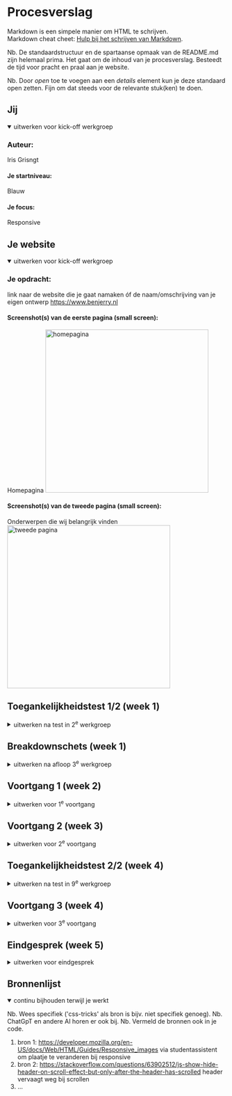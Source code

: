 # Procesverslag
Markdown is een simpele manier om HTML te schrijven.  
Markdown cheat cheet: [Hulp bij het schrijven van Markdown](https://github.com/adam-p/markdown-here/wiki/Markdown-Cheatsheet).

Nb. De standaardstructuur en de spartaanse opmaak van de README.md zijn helemaal prima. Het gaat om de inhoud van je procesverslag. Besteedt de tijd voor pracht en praal aan je website.

Nb. Door *open* toe te voegen aan een *details* element kun je deze standaard open zetten. Fijn om dat steeds voor de relevante stuk(ken) te doen.





## Jij

<details open>
  <summary>uitwerken voor kick-off werkgroep</summary>

  ### Auteur:
  Iris Grisngt

  #### Je startniveau:
  Blauw

  #### Je focus:
  Responsive
 
</details>





## Je website

<details open>
  <summary>uitwerken voor kick-off werkgroep</summary>

  ### Je opdracht:
  link naar de website die je gaat namaken óf de naam/omschrijving van je eigen ontwerp
  https://www.benjerry.nl

  #### Screenshot(s) van de eerste pagina (small screen): 
  Homepagina
  <img src="readme-images/homepagina.png" width="375px" alt="homepagina">

  #### Screenshot(s) van de tweede pagina (small screen):
  Onderwerpen die wij belangrijk vinden
  <img src="readme-images/tweedepagina.png" width="375px" alt="tweede pagina">
 
</details>



## Toegankelijkheidstest 1/2 (week 1)

<details>
  <summary>uitwerken na test in 2<sup>e</sup> werkgroep</summary>

  ### Bevindingen
  Lijst met je bevindingen die in de test naar voren kwamen:
  - contrast bij hoveren over buttons en links is te laag waardoor het niet goed zichtbaar is
  - submit button is handig om toe te voegen bij zoekbalk in de navigatie --> mist nu
  - bij kiezen van taal staat er nu alleen een pijltje --> doen: label toevoegen bij input veld
  - kopstructuur niet altijd logisch 

</details>



## Breakdownschets (week 1)

<details>
  <summary>uitwerken na afloop 3<sup>e</sup> werkgroep</summary>

  ### de hele pagina: 
  https://miro.com/welcomeonboard/bDIySVRuaGsxV0FGK1IvTUd0VWdLRWEySEQ5WStteHRvNGkyWThETGV5amFDSlpRUkF0c3ZVVVJCUmhmN1U0Q1kzVTVmSWhXSU9PWXQ2MWJvU2lhVnZvWnIyOSt0TFJyNlk1VTRlbk1tQkorNy94ZTIvZXBObnhTVStlSGs1WVpQdGo1ZEV3bUdPQWRZUHQzSGl6V2NBPT0hdjE=?share_link_id=310430917738
  Link naar miro bord waarop ik de breakdown schetsen gemaakt heb.

  ### dynamisch deel (bijv menu): 
  https://miro.com/welcomeonboard/bDIySVRuaGsxV0FGK1IvTUd0VWdLRWEySEQ5WStteHRvNGkyWThETGV5amFDSlpRUkF0c3ZVVVJCUmhmN1U0Q1kzVTVmSWhXSU9PWXQ2MWJvU2lhVnZvWnIyOSt0TFJyNlk1VTRlbk1tQkorNy94ZTIvZXBObnhTVStlSGs1WVpQdGo1ZEV3bUdPQWRZUHQzSGl6V2NBPT0hdjE=?share_link_id=310430917738
  Link naar miro bord waarop ik de breakdown schetsen gemaakt heb.

  ### wellicht nog een dynamisch deel (bijv filter): 
  <img src="readme-images/dummy-plaatje.jpg" width="375px" alt="breakdown van nog een dynamisch deel">

</details>





## Voortgang 1 (week 2)

<details>
  <summary>uitwerken voor 1<sup>e</sup> voortgang</summary>

  ### Stand van zaken
  hier dit ging goed & dit was lastig (neem ook screenshots op van delen van je website en code)

  Dit ging goed: de start maken van de html ging goed, met alle plaatjes toevoegen, vooral door de breakdown
  schets die ik al gemaakt had.

  Dit was lastig: ik vond het lastig dat we geen classes en divs mogen gebruiken, hierdoor zat ik best wel
  in de knoop met alle sections en lukt het me niet zo goed om die met css allemaal te stylen.

  <img src="readme-images/screenshotwk1.png" width="375px" alt="voortgang screenshot">
  <img src="readme-images/screenshotwk1-2.png" width="375px" alt="voortgang screenshot site">

  ### Agenda voor meeting
  samen met je groepje opstellen

  Student 1 - Iris
  - witruimte aan de randen van de pagina weghalen
  - topverhalen sectie goed krijgen
  - hamburgermenu icoon kleiner maken, kruisje op dezelfde plek

  Student 2 - Nur
  - hamburger menu goed krijgen
  - meer uitleg over css map met ::roots

  Student 3 - Luuk
  - flexbox
  - justify content toepassen
  - werken met background img

  Student 4 - Toria
  - was er niet


  ### Verslag van meeting
  hier na afloop snel de uitkomsten van de meeting vastleggen

  - punt 1 - lang="eng" voor woorden in het engels in bijv h1
  - punt 2 - .visually-hidden om tekst te hebben die niet gezien hoeft te worden
  - punt 3 - dark mode

</details>





## Voortgang 2 (week 3)

<details>
  <summary>uitwerken voor 2<sup>e</sup> voortgang</summary>

  ### Stand van zaken
  hier dit ging goed & dit was lastig (neem ook screenshots op van delen van je website en code)


  ### Agenda voor meeting
  samen met je groepje opstellen

  Student 1 - Iris
  - menu helemaal laten uitklappen naar beneden
  - sectie goed krijgen
  - hoe krijg ik het font van de website?

  Student 2 - Nur
  - hoe ik de 2de menu het beste kan coderen
  - hoe ik borders korter kan maken

  Student 3 - Luuk
  - Design in pagina krijgen zonder img gebruiken
  - drop down menu’s + animatie

  Student 4 - Toria
  - hoe footer met ul/li
  - header goed krijgen

  ### Verslag van meeting
  hier na afloop snel de uitkomsten van de meeting vastleggen

  - punt 1
  - punt 2
  - nog een punt
- ...

</details>





## Toegankelijkheidstest 2/2 (week 4)

<details>
  <summary>uitwerken na test in 9<sup>e</sup> werkgroep</summary>

  ### Bevindingen
  Lijst met je bevindingen die in de test naar voren kwamen (geef ook aan wat er verbeterd is):

</details>





## Voortgang 3 (week 4)

<details>
  <summary>uitwerken voor 3<sup>e</sup> voortgang</summary>

  ### Stand van zaken
  hier dit ging goed & dit was lastig (neem ook screenshots op van delen van je website en code)


  ### Agenda voor meeting
  samen met je groepje opstellen






  ### Verslag van meeting
  hier na afloop snel de uitkomsten van de meeting vastleggen

  - punt 1
  - punt 2
  - nog een punt
  - ...

</details>





## Eindgesprek (week 5)

<details>
  <summary>uitwerken voor eindgesprek</summary>

  ### Je uitkomst - karakteristiek screenshots:
  <img src="readme-images/dummy-plaatje.jpg" width="375px" alt="uitomst opdracht 1">


  ### Dit ging goed/Heb ik geleerd: 
  Korte omschrijving met plaatjes

  <img src="readme-images/dummy-plaatje.jpg" width="375px" alt="top">


  ### Dit was lastig/Is niet gelukt:
  Korte omschrijving met plaatjes

  <img src="readme-images/dummy-plaatje.jpg" width="375px" alt="bummer">
</details>





## Bronnenlijst

<details open>
  <summary>continu bijhouden terwijl je werkt</summary>

  Nb. Wees specifiek ('css-tricks' als bron is bijv. niet specifiek genoeg). 
  Nb. ChatGpT en andere AI horen er ook bij.
  Nb. Vermeld de bronnen ook in je code.

  1. bron 1: https://developer.mozilla.org/en-US/docs/Web/HTML/Guides/Responsive_images via studentassistent om plaatje te veranderen bij responsive
  2. bron 2: https://stackoverflow.com/questions/63902512/js-show-hide-header-on-scroll-effect-but-only-after-the-header-has-scrolled header vervaagt weg bij scrollen
  3. ...

</details>